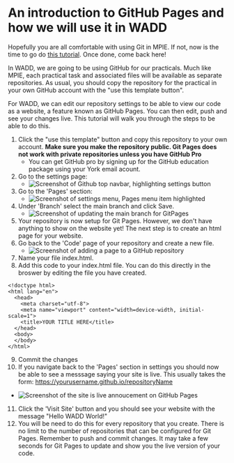 # An introduction to GitHub Pages and how we will use it in WADD 

Hopefully you are all comfortable with using Git in MPIE. If not, now is the time to go do [this tutorial](https://github.com/UoY-IM-MPIE/mpie-git-tutorial). Once done, come back here! 

In WADD, we are going to be using GitHub for our practicals. Much like MPIE, each practical task and associated files will be available as separate repositories. As usual, you should copy the repository for the practical in your own GitHub account with the "use this template button". 

For WADD, we can edit our repository settings to be able to view our code as a website, a feature known as GitHub Pages. You can then edit, push and see your changes live. This tutorial will walk you through the steps to be able to do this. 

1. Click the "use this template" button and copy this repository to your own account. **Make sure you make the repository public. Git Pages does not work with private repositories unless you have GitHub Pro**
   - You can get GitHub pro by signing up for the GitHub education package using your York email acount. 
2. Go to the settings page:
   - ![Screenshot of Github top navbar, highlighting settings button](https://github.com/IM-WADD/GitPages-Tutorial/assets/5978932/9ba2e74b-8966-4be9-b476-e5eddedad795)
3. Go to the 'Pages' section:
   - ![Screenshot of settings menu, Pages menu item highlighted](https://github.com/IM-WADD/GitPages-Tutorial/assets/5978932/b364de3b-b56f-4651-ba78-43e75863428b)
4. Under 'Branch' select the main branch and click Save.
   - ![Screenshot of updating the main branch for GitPages](https://github.com/IM-WADD/GitPages-Tutorial/assets/5978932/37a4e5f5-463f-4789-987f-7e8f50b8aa74)
5. Your repository is now setup for Git Pages. However, we don't have anything to show on the website yet! The next step is to create an html page for your website.
6. Go back to the 'Code' page of your repository and create a new file.
   - ![Screenshot of adding a page to a GitHub repository](https://github.com/IM-WADD/GitPages-Tutorial/assets/5978932/21d73661-29a8-493f-8cc4-42107bfa0ea5)
7. Name your file index.html. 
8. Add this code to your index.html file. You can do this directly in the broswer by editing the file you have created.
```
<!doctype html>
<html lang="en">
  <head>
    <meta charset="utf-8">
    <meta name="viewport" content="width=device-width, initial-scale=1">
    <title>YOUR TITLE HERE</title>
  </head>
  <body>
  </body>
</html>
```
9. Commit the changes
10. If you navigate back to the 'Pages' section in settings you should now be able to see a messsage saying your site is live. This usually takes the form: https://yourusername.github.io/repositoryName
   - ![Screenshot of the site is live annoucement on GitHub Pages](https://github.com/IM-WADD/GitPages-Tutorial/assets/5978932/c40f96fb-9edf-4067-89cb-20d0977113ab)
11. Click the 'Visit Site' button and you should see your website with the message "Hello WADD World!"
12. You will be need to do this for every repository that you create. There is no limit to the number of repositories that can be configured for Git Pages. Remember to push and commit changes. It may take a few seconds for Git Pages to update and show you the live version of your code. 




